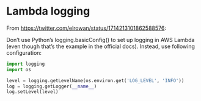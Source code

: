 # Lambda logging

From https://twitter.com/elrowan/status/1714213101862588576:

Don’t use Python’s logging.basicConfig() to set up logging in AWS Lambda (even though that’s the example in the official docs). Instead, use following configuration:

```python
import logging
import os

level = logging.getLevelName(os.environ.get('LOG_LEVEL', 'INFO'))
log = logging.getLogger(__name__)
log.setLevel(level)
```
